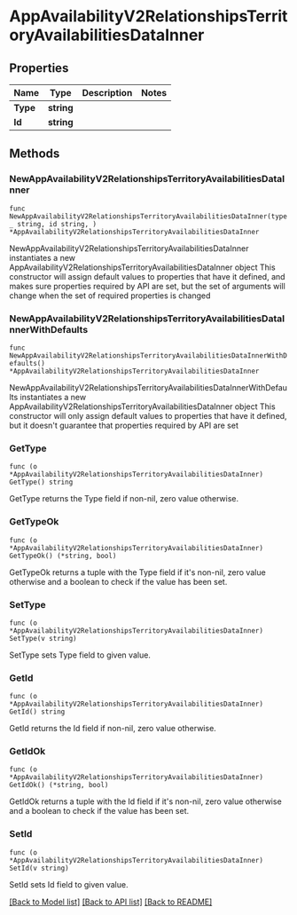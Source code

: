 # AppAvailabilityV2RelationshipsTerritoryAvailabilitiesDataInner

## Properties

Name | Type | Description | Notes
------------ | ------------- | ------------- | -------------
**Type** | **string** |  | 
**Id** | **string** |  | 

## Methods

### NewAppAvailabilityV2RelationshipsTerritoryAvailabilitiesDataInner

`func NewAppAvailabilityV2RelationshipsTerritoryAvailabilitiesDataInner(type_ string, id string, ) *AppAvailabilityV2RelationshipsTerritoryAvailabilitiesDataInner`

NewAppAvailabilityV2RelationshipsTerritoryAvailabilitiesDataInner instantiates a new AppAvailabilityV2RelationshipsTerritoryAvailabilitiesDataInner object
This constructor will assign default values to properties that have it defined,
and makes sure properties required by API are set, but the set of arguments
will change when the set of required properties is changed

### NewAppAvailabilityV2RelationshipsTerritoryAvailabilitiesDataInnerWithDefaults

`func NewAppAvailabilityV2RelationshipsTerritoryAvailabilitiesDataInnerWithDefaults() *AppAvailabilityV2RelationshipsTerritoryAvailabilitiesDataInner`

NewAppAvailabilityV2RelationshipsTerritoryAvailabilitiesDataInnerWithDefaults instantiates a new AppAvailabilityV2RelationshipsTerritoryAvailabilitiesDataInner object
This constructor will only assign default values to properties that have it defined,
but it doesn't guarantee that properties required by API are set

### GetType

`func (o *AppAvailabilityV2RelationshipsTerritoryAvailabilitiesDataInner) GetType() string`

GetType returns the Type field if non-nil, zero value otherwise.

### GetTypeOk

`func (o *AppAvailabilityV2RelationshipsTerritoryAvailabilitiesDataInner) GetTypeOk() (*string, bool)`

GetTypeOk returns a tuple with the Type field if it's non-nil, zero value otherwise
and a boolean to check if the value has been set.

### SetType

`func (o *AppAvailabilityV2RelationshipsTerritoryAvailabilitiesDataInner) SetType(v string)`

SetType sets Type field to given value.


### GetId

`func (o *AppAvailabilityV2RelationshipsTerritoryAvailabilitiesDataInner) GetId() string`

GetId returns the Id field if non-nil, zero value otherwise.

### GetIdOk

`func (o *AppAvailabilityV2RelationshipsTerritoryAvailabilitiesDataInner) GetIdOk() (*string, bool)`

GetIdOk returns a tuple with the Id field if it's non-nil, zero value otherwise
and a boolean to check if the value has been set.

### SetId

`func (o *AppAvailabilityV2RelationshipsTerritoryAvailabilitiesDataInner) SetId(v string)`

SetId sets Id field to given value.



[[Back to Model list]](../README.md#documentation-for-models) [[Back to API list]](../README.md#documentation-for-api-endpoints) [[Back to README]](../README.md)


